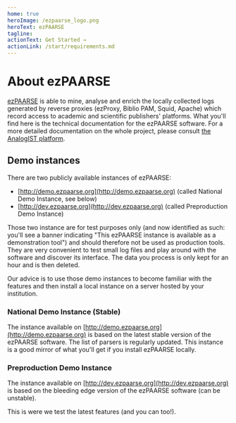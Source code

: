 ```yaml
---
home: true
heroImage: /ezpaarse_logo.png
heroText: ezPAARSE
tagline: 
actionText: Get Started →
actionLink: /start/requirements.md
---
```


# About ezPAARSE

[ezPAARSE](https://github.com/ezpaarse-project/ezpaarse) is able to mine, analyse and enrich the locally collected logs generated by reverse proxies (ezProxy, Biblio PAM, Squid, Apache) which record access to academic and scientific publishers' platforms.
What you'll find here is the technical documentation for the ezPAARSE software.
For a more detailed documentation on the whole project, please consult [the AnalogIST platform](http://analyses.ezpaarse.org).

## Demo instances

There are two publicly available instances of ezPAARSE:
* [http://demo.ezpaarse.org](http://demo.ezpaarse.org) (called National Demo Instance, see below)
* [http://dev.ezpaarse.org](http://dev.ezpaarse.org) (called Preproduction Demo Instance)

Those two instance are for test purposes only (and now identified as such: you'll see a banner indicating "This ezPAARSE instance is available as a demonstration tool") and should therefore not be used as production tools. They are very convenient to test small log files and play around with the software and discover its interface. The data you process is only kept for an hour and is then deleted.

Our advice is to use those demo instances to become familiar with the features and then install a local instance on a server hosted by your institution.

### National Demo Instance (Stable)
The instance available on [http://demo.ezpaarse.org](http://demo.ezpaarse.org) is based on the latest stable version of the ezPAARSE software. The list of parsers is regularly updated. This instance is a good mirror of what you'll get if you install ezPAARSE locally.


### Preproduction Demo Instance
The instance available on [http://dev.ezpaarse.org](http://dev.ezpaarse.org) is based on the bleeding edge version of the ezPAARSE software (can be unstable).

This is were we test the latest features (and you can too!).
